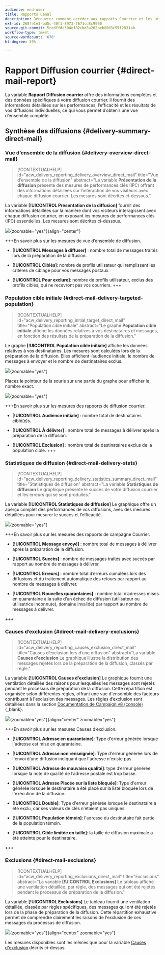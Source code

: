 ```yaml
---
audience: end-user
title: Rapports Canal
description: Découvrez comment accéder aux rapports Courrier et les utiliser
exl-id: 268fe1e3-bd5c-40f1-8973-7671cd8c9960
source-git-commit: 5cedffdc504ef82cbd3a262beb80d3c55f2831ab
workflow-type: tm+mt
source-wordcount: '670'
ht-degree: 39%

---
```


# Rapport Diffusion courrier {#direct-mail-report}

La variable **Rapport Diffusion courrier** offre des informations complètes et des données spécifiques à votre diffusion courrier. Il fournit des informations détaillées sur les performances, l’efficacité et les résultats de vos diffusions individuelles, ce qui vous permet d’obtenir une vue d’ensemble complète.

## Synthèse des diffusions {#delivery-summary-direct-mail}

### Vue d’ensemble de la diffusion {#delivery-overview-direct-mail}

>[!CONTEXTUALHELP]
>id="acw_delivery_reporting_delivery_overview_direct_mail"
>title="Vue d’ensemble de la diffusion"
>abstract="La variable **Présentation de la diffusion** présente des mesures de performances clés (IPC) offrant des informations détaillées sur l’interaction de vos visiteurs avec chaque diffusion courrier. Les mesures sont décrites ci-dessous."

La variable **[!UICONTROL Présentation de la diffusion]** fournit des informations détaillées sur la manière dont vos visiteurs interagissent avec chaque diffusion courrier, en exposant les mesures de performances clés (IPC) essentielles.  Les mesures sont décrites ci-dessous.

![](assets/direct-overview.png){zoomable=&quot;yes&quot;}{align="center"}

+++En savoir plus sur les mesures de vue d’ensemble de diffusion.

* **[!UICONTROL Messages à diffuser]** : nombre total de messages traités lors de la préparation de la diffusion.

* **[!UICONTROL Ciblés]**: nombre de profils utilisateur qui remplissent les critères de ciblage pour vos messages postaux.

* **[!UICONTROL Pour exclure]**: nombre de profils utilisateur, exclus des profils ciblés, qui ne recevront pas vos courriers.
+++

### Population cible initiale {#direct-mail-delivery-targeted-population}

>[!CONTEXTUALHELP]
>id="acw_delivery_reporting_initial_target_direct_mail"
>title="Population cible initiale"
>abstract="Le graphe **Population cible initiale** affiche les données relatives à vos destinataires et messages, en fonction des résultats de la préparation de la diffusion."

Le graphe **[!UICONTROL Population cible initiale]** affiche les données relatives à vos destinataires. Les mesures sont calculées lors de la préparation de la diffusion. Elles affichent l’audience initiale, le nombre de messages à envoyer et le nombre de destinataires exclus.

![](assets/direct-mail-delivery-targeted-population.png){zoomable=&quot;yes&quot;}

Placez le pointeur de la souris sur une partie du graphe pour afficher le nombre exact.

![](assets/direct-mail-delivery-targeted-population_2.png){zoomable=&quot;yes&quot;}

+++En savoir plus sur les mesures des rapports de diffusion courrier.

* **[!UICONTROL Audience initiale]** : nombre total de destinataires ciblé(e)s.

* **[!UICONTROL À délivrer]** : nombre total de messages à délivrer après la préparation de la diffusion.

* **[!UICONTROL Exclusion]** : nombre total de destinataires exclus de la population cible.
+++

### Statistiques de diffusion {#direct-mail-delivery-stats}

>[!CONTEXTUALHELP]
>id="acw_delivery_reporting_delivery_statistics_summary_direct_mail"
>title="Statistiques de diffusion"
>abstract="La variable **Statistiques de diffusion** Le graphique présente le succès de votre diffusion courrier et les erreurs qui se sont produites."

La variable **[!UICONTROL Statistiques de diffusion]** Le graphique offre un aperçu complet des performances de vos diffusions, avec des mesures détaillées pour mesurer le succès et l’efficacité.

![](assets/direct-mail-delivery-stats.png){zoomable=&quot;yes&quot;}

+++En savoir plus sur les mesures des rapports de campagne Courrier.

* **[!UICONTROL Message envoyé]** : nombre total de messages à délivrer après la préparation de la diffusion.

* **[!UICONTROL Succès]** : nombre de messages traités avec succès par rapport au nombre de messages à délivrer.

* **[!UICONTROL Erreurs]** : nombre total d’erreurs cumulées lors des diffusions et du traitement automatique des retours par rapport au nombre de messages à délivrer.

* **[!UICONTROL Nouvelles quarantaines]** : nombre total d’adresses mises en quarantaine à la suite d’un échec de diffusion (utilisateur ou utilisatrice inconnu(e), domaine invalide) par rapport au nombre de messages à délivrer.

+++

### Causes d’exclusion {#direct-mail-delivery-exclusions}

>[!CONTEXTUALHELP]
>id="acw_delivery_reporting_causes_exclusion_direct_mail"
>title="Causes d’exclusion lors d’une diffusion"
>abstract="La variable **Causes d&#39;exclusion** Le graphique illustre la distribution des messages rejetés lors de la préparation de la diffusion, classés par règle."

La variable **[!UICONTROL Causes d&#39;exclusion]** Le graphique fournit une ventilation détaillée des raisons pour lesquelles les messages sont rejetés pendant le processus de préparation de la diffusion. Cette répartition est organisée selon différentes règles, offrant une vue d&#39;ensemble des facteurs contribuant à l&#39;exclusion des messages. Les règles d’exclusion sont détaillées dans la section [Documentation de Campaign v8 (console)](https://experienceleague.adobe.com/docs/campaign/campaign-v8/send/failures/delivery-failures.html?lang=fr#email-error-types){_blank}.

![](assets/direct-mail-delivery-exclusions.png){zoomable=&quot;yes&quot;}{align="center" zoomable="yes"}

+++En savoir plus sur les mesures Causes d’exclusion.

* **[!UICONTROL Adresse en quarantaine]**: Type d&#39;erreur générée lorsque l&#39;adresse est mise en quarantaine.

* **[!UICONTROL Adresse non renseignée]**: Type d&#39;erreur générée lors de l&#39;envoi d&#39;une diffusion indiquant que l&#39;adresse n&#39;existe pas.

* **[!UICONTROL Adresse de mauvaise qualité]**: type d’erreur générée lorsque la note de qualité de l’adresse postale est trop basse.

* **[!UICONTROL Adresse Placée sur la liste bloquée]**: Type d&#39;erreur générée lorsque le destinataire a été placé sur la liste bloquée lors de l&#39;exécution de la diffusion.

* **[!UICONTROL Double]**: Type d&#39;erreur générée lorsque le destinataire a été exclu, car ses valeurs de clés n&#39;étaient pas uniques.

* **[!UICONTROL Population témoin]**: l&#39;adresse du destinataire fait partie de la population témoin.

* **[!UICONTROL Cible limitée en taille]**: la taille de diffusion maximale a été atteinte pour le destinataire.

+++

### Exclusions {#direct-mail-exclusions}

>[!CONTEXTUALHELP]
>id="acw_delivery_reporting_exclusions_direct_mail"
>title="Exclusions"
>abstract="La variable **[!UICONTROL Exclusions]** Le tableau affiche une ventilation détaillée, par règle, des messages qui ont été rejetés pendant le processus de préparation de la diffusion."

La variable **[!UICONTROL Exclusions]** Le tableau fournit une ventilation détaillée, classée par règles spécifiques, des messages qui ont été rejetés lors de la phase de préparation de la diffusion. Cette répartition exhaustive permet de comprendre clairement les raisons de l&#39;exclusion de ces messages du processus de diffusion.

![](assets/direct-mail-exclusions.png){zoomable=&quot;yes&quot;}{align="center" zoomable="yes"}

Les mesures disponibles sont les mêmes que pour la variable [Causes d&#39;exclusion](#direct-mail-delivery-exclusions) décrits ci-dessus.
